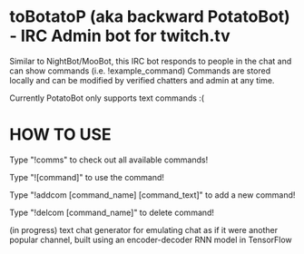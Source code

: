 # toBotatoP (aka backward PotatoBot) - IRC Admin bot for twitch.tv
Similar to NightBot/MooBot, this IRC bot responds to people in the chat and can show commands (i.e. !example_command)
Commands are stored locally and can be modified by verified chatters and admin at any time.

Currently PotatoBot only supports text commands :(

# HOW TO USE
Type "!comms" to check out all available commands! 

Type "![command]" to use the command!

Type "!addcom [command_name] [command_text]" to add a new command!

Type "!delcom [command_name]" to delete command!

(in progress) text chat generator for emulating chat as if it were another popular channel, built using an encoder-decoder RNN model in TensorFlow
